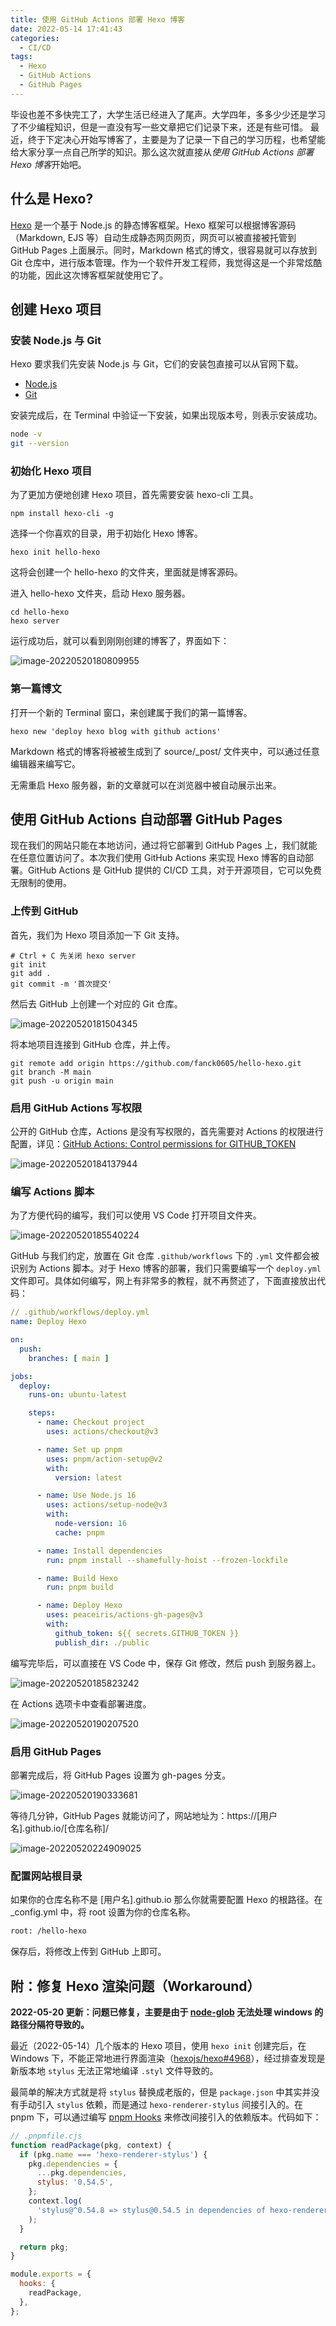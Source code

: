 ```yaml
---
title: 使用 GitHub Actions 部署 Hexo 博客
date: 2022-05-14 17:41:43
categories:
  - CI/CD
tags:
  - Hexo
  - GitHub Actions
  - GitHub Pages
---
```


毕设也差不多快完工了，大学生活已经进入了尾声。大学四年，多多少少还是学习了不少编程知识，但是一直没有写一些文章把它们记录下来，还是有些可惜。 最近，终于下定决心开始写博客了，主要是为了记录一下自己的学习历程，也希望能给大家分享一点自己所学的知识。那么这次就直接从*使用 GitHub Actions 部署 Hexo 博客*开始吧。

## 什么是 Hexo?

[Hexo](https://github.com/hexojs/hexo) 是一个基于 Node.js 的静态博客框架。Hexo 框架可以根据博客源码（Markdown, EJS 等）自动生成静态网页网页，网页可以被直接被托管到 GitHub Pages 上面展示。同时，Markdown 格式的博文，很容易就可以存放到 Git 仓库中，进行版本管理。作为一个软件开发工程师，我觉得这是一个非常炫酷的功能，因此这次博客框架就使用它了。

## 创建 Hexo 项目

### 安装 Node.js 与 Git

Hexo 要求我们先安装 Node.js 与 Git，它们的安装包直接可以从官网下载。

- [Node.js](https://nodejs.org/zh-cn/)
- [Git](https://git-scm.com/)

安装完成后，在 Terminal 中验证一下安装，如果出现版本号，则表示安装成功。

```sh
node -v
git --version
```

### 初始化 Hexo 项目

为了更加方便地创建 Hexo 项目，首先需要安装 hexo-cli 工具。

```shell
npm install hexo-cli -g
```

选择一个你喜欢的目录，用于初始化 Hexo 博客。

```shell
hexo init hello-hexo
```

这将会创建一个 hello-hexo 的文件夹，里面就是博客源码。

进入 hello-hexo 文件夹，启动 Hexo 服务器。

```
cd hello-hexo
hexo server
```

运行成功后，就可以看到刚刚创建的博客了，界面如下：

![image-20220520180809955](deploy-hexo-blog-with-github-actions/preview-hexo-blog.png)

### 第一篇博文

打开一个新的 Terminal 窗口，来创建属于我们的第一篇博客。

```
hexo new 'deploy hexo blog with github actions'
```

Markdown 格式的博客将被被生成到了 source/\_post/ 文件夹中，可以通过任意编辑器来编写它。

无需重启 Hexo 服务器，新的文章就可以在浏览器中被自动展示出来。

## 使用 GitHub Actions 自动部署 GitHub Pages

现在我们的网站只能在本地访问，通过将它部署到 GitHub Pages 上，我们就能在任意位置访问了。本次我们使用 GitHub Actions 来实现 Hexo 博客的自动部署。GitHub Actions 是 GitHub 提供的 CI/CD 工具，对于开源项目，它可以免费无限制的使用。

### 上传到 GitHub

首先，我们为 Hexo 项目添加一下 Git 支持。

```
# Ctrl + C 先关闭 hexo server
git init
git add .
git commit -m '首次提交'
```

然后去 GitHub 上创建一个对应的 Git 仓库。

![image-20220520181504345](deploy-hexo-blog-with-github-actions/create-github-repository.png)

将本地项目连接到 GitHub 仓库，并上传。

```
git remote add origin https://github.com/fanck0605/hello-hexo.git
git branch -M main
git push -u origin main
```

### 启用 GitHub Actions 写权限

公开的 GitHub 仓库，Actions 是没有写权限的，首先需要对 Actions 的权限进行配置，详见：[GitHub Actions: Control permissions for GITHUB_TOKEN](https://github.blog/changelog/2021-04-20-github-actions-control-permissions-for-github_token/)

![image-20220520184137944](deploy-hexo-blog-with-github-actions/image-20220520184137944.png)

### 编写 Actions 脚本

为了方便代码的编写，我们可以使用 VS Code 打开项目文件夹。

![image-20220520185540224](deploy-hexo-blog-with-github-actions/open-hexo-project-with-vscode.png)

GitHub 与我们约定，放置在 Git 仓库 `.github/workflows` 下的 `.yml` 文件都会被识别为 Actions 脚本。对于 Hexo 博客的部署，我们只需要编写一个 `deploy.yml` 文件即可。具体如何编写，网上有非常多的教程，就不再赘述了，下面直接放出代码：

```yaml
// .github/workflows/deploy.yml
name: Deploy Hexo

on:
  push:
    branches: [ main ]

jobs:
  deploy:
    runs-on: ubuntu-latest

    steps:
      - name: Checkout project
        uses: actions/checkout@v3

      - name: Set up pnpm
        uses: pnpm/action-setup@v2
        with:
          version: latest

      - name: Use Node.js 16
        uses: actions/setup-node@v3
        with:
          node-version: 16
          cache: pnpm

      - name: Install dependencies
        run: pnpm install --shamefully-hoist --frozen-lockfile

      - name: Build Hexo
        run: pnpm build

      - name: Deploy Hexo
        uses: peaceiris/actions-gh-pages@v3
        with:
          github_token: ${{ secrets.GITHUB_TOKEN }}
          publish_dir: ./public
```

编写完毕后，可以直接在 VS Code 中，保存 Git 修改，然后 push 到服务器上。

![image-20220520185823242](deploy-hexo-blog-with-github-actions/git-operations-with-vscode.png)

在 Actions 选项卡中查看部署进度。

![image-20220520190207520](deploy-hexo-blog-with-github-actions/github-actions-status.png)

### 启用 GitHub Pages

部署完成后，将 GitHub Pages 设置为 gh-pages 分支。

![image-20220520190333681](deploy-hexo-blog-with-github-actions/configure-github-pages.png)

等待几分钟，GitHub Pages 就能访问了，网站地址为：https://[用户名].github.io/[仓库名称]/

![image-20220520224909025](deploy-hexo-blog-with-github-actions/hexo-blog-in-github-pages.png)

### 配置网站根目录

如果你的仓库名称不是 [用户名].github.io 那么你就需要配置 Hexo 的根路径。在 \_config.yml 中，将 root 设置为你的仓库名称。

```diff
root: /hello-hexo
```

保存后，将修改上传到 GitHub 上即可。

## 附：修复 Hexo 渲染问题（Workaround）

**2022-05-20 更新：问题已修复，主要是由于 [node-glob](https://github.com/isaacs/node-glob) 无法处理 windows 的路径分隔符导致的。**

最近（2022-05-14）几个版本的 Hexo 项目，使用 `hexo init` 创建完后，在 Windows 下，不能正常地进行界面渲染（[hexojs/hexo#4968](https://github.com/hexojs/hexo/issues/4968)），经过排查发现是新版本地 `stylus` 无法正常地编译 `.styl` 文件导致的。

最简单的解决方式就是将 `stylus` 替换成老版的，但是 `package.json` 中其实并没有手动引入 `stylus` 依赖，而是通过 `hexo-renderer-stylus` 间接引入的。在 pnpm 下，可以通过编写 [pnpm Hooks](https://www.pnpm.cn/pnpmfile) 来修改间接引入的依赖版本。代码如下：

```javascript
// .pnpmfile.cjs
function readPackage(pkg, context) {
  if (pkg.name === 'hexo-renderer-stylus') {
    pkg.dependencies = {
      ...pkg.dependencies,
      stylus: '0.54.5',
    };
    context.log(
      'stylus@^0.54.8 => stylus@0.54.5 in dependencies of hexo-renderer-stylus@v2.0.0'
    );
  }

  return pkg;
}

module.exports = {
  hooks: {
    readPackage,
  },
};
```
